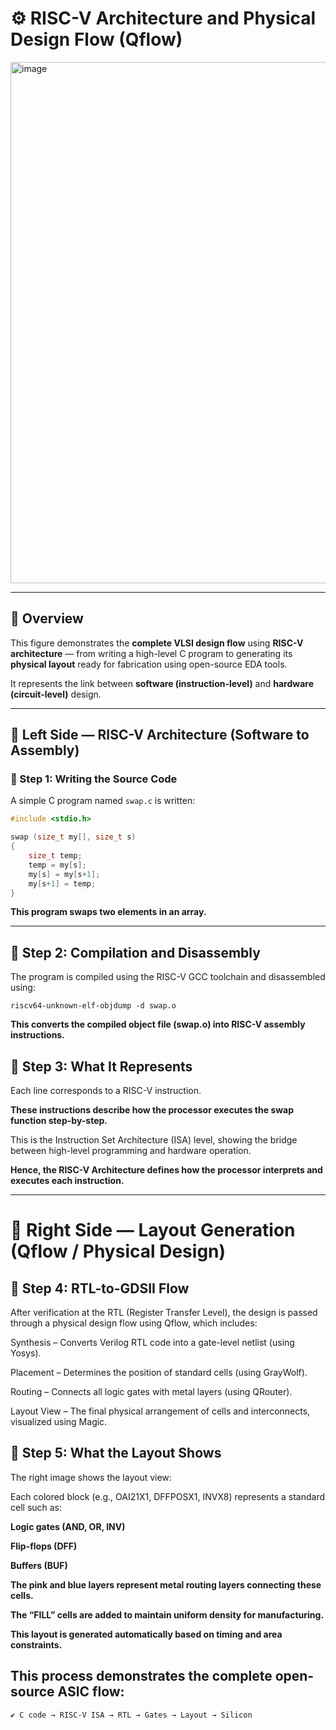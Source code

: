 # ⚙️ RISC-V Architecture and Physical Design Flow (Qflow)

<img width="2174" height="834" alt="image" src="https://github.com/user-attachments/assets/9390a880-f9a0-4f3f-8943-8c04ce342f9f" />

---

## 🧠 Overview

This figure demonstrates the **complete VLSI design flow** using **RISC-V architecture** — from writing a high-level C program to generating its **physical layout** ready for fabrication using open-source EDA tools.

It represents the link between **software (instruction-level)** and **hardware (circuit-level)** design.

---

## 🧩 Left Side — RISC-V Architecture (Software to Assembly)

### 🔹 Step 1: Writing the Source Code
A simple C program named `swap.c` is written:

```c
#include <stdio.h>

swap (size_t my[], size_t s)
{
    size_t temp;
    temp = my[s];
    my[s] = my[s+1];
    my[s+1] = temp;
}
```
**This program swaps two elements in an array.**

---
## 🔹 Step 2: Compilation and Disassembly

The program is compiled using the RISC-V GCC toolchain and disassembled using:
```
riscv64-unknown-elf-objdump -d swap.o
```

**This converts the compiled object file (swap.o) into RISC-V assembly instructions.**



## 🔹 Step 3: What It Represents

Each line corresponds to a RISC-V instruction.

**These instructions describe how the processor executes the swap function step-by-step.**

This is the Instruction Set Architecture (ISA) level, showing the bridge between high-level programming and hardware operation.

**Hence, the RISC-V Architecture defines how the processor interprets and executes each instruction.**

---

# 🧱 Right Side — Layout Generation (Qflow / Physical Design)
## 🔹 Step 4: RTL-to-GDSII Flow

After verification at the RTL (Register Transfer Level), the design is passed through a physical design flow using Qflow, which includes:

Synthesis – Converts Verilog RTL code into a gate-level netlist (using Yosys).

Placement – Determines the position of standard cells (using GrayWolf).

Routing – Connects all logic gates with metal layers (using QRouter).

Layout View – The final physical arrangement of cells and interconnects, visualized using Magic.

## 🔹 Step 5: What the Layout Shows

The right image shows the layout view:

Each colored block (e.g., OAI21X1, DFFPOSX1, INVX8) represents a standard cell such as:

**Logic gates (AND, OR, INV)**

**Flip-flops (DFF)**

**Buffers (BUF)**

**The pink and blue layers represent metal routing layers connecting these cells.**

**The “FILL” cells are added to maintain uniform density for manufacturing.**

**This layout is generated automatically based on timing and area constraints.**

## This process demonstrates the complete open-source ASIC flow:
```
✔ C code → RISC-V ISA → RTL → Gates → Layout → Silicon
```
